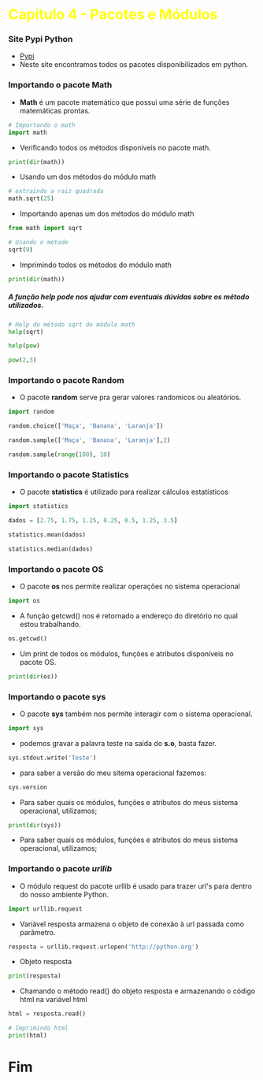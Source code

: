 # <font color='yellow'>Capítulo 4 - Pacotes e Módulos</font>

### Site Pypi Python
* [Pypi](https://pypi.org)
* Neste site encontramos todos os pacotes disponibilizados em python.

### Importando o pacote Math

* **Math** é um pacote matemático que possui uma série de funções matemáticas prontas.


```python
# Importando o math
import math
```

* Verificando todos os métodos disponíveis no pacote math.


```python
print(dir(math))
```

* Usando um dos métodos do módulo math


```python
# extraindo a raiz quadrada
math.sqrt(25)
```

* Importando apenas um dos métodos do módulo math


```python
from math import sqrt
```


```python
# Usando o método
sqrt(9)
```

* Imprimindo todos os métodos do módulo math


```python
print(dir(math))
```

##### A função help pode nos ajudar com eventuais dúvidas sobre os método utilizados.  


```python
# Help do método sqrt do módulo math
help(sqrt)
```


```python
help(pow)
```


```python
pow(2,3)
```

### Importando o pacote Random

* O pacote **random** serve pra gerar valores randomicos ou aleatórios.


```python
import random
```


```python
random.choice(['Maça', 'Banana', 'Laranja'])
```


```python
random.sample(['Maça', 'Banana', 'Laranja'],2)
```


```python
random.sample(range(100), 10)
```

### Importando o pacote Statistics 

* O pacote **statistics** é utilizado para realizar cálculos estatísticos


```python
import statistics
```


```python
dados = [2.75, 1.75, 1.25, 0.25, 0.5, 1.25, 3.5]
```


```python
statistics.mean(dados)
```


```python
statistics.median(dados)
```

### Importando o pacote OS 

* O pacote **os** nos permite realizar operações no sistema operacional


```python
import os
```

* A função getcwd() nos é retornado a endereço do diretório no qual estou trabalhando.     


```python
os.getcwd()
```

* Um print de todos os módulos, funções e atributos disponíveis no pacote OS.


```python
print(dir(os))
```

### Importando o pacote sys

* O pacote **sys** também nos permite interagir com o sistema operacional.


```python
import sys
```

* podemos gravar a palavra teste na saída do **s.o**, basta fazer.   


```python
sys.stdout.write('Teste')
```

* para saber a versão do meu sitema operacional fazemos:   


```python
sys.version
```

* Para saber quais os módulos, funções e atributos do meus sistema operacional, utilizamos;   


```python
print(dir(sys))
```

* Para saber quais os módulos, funções e atributos do meus sistema operacional, utilizamos;   

### Importando o pacote *urllib*

* O módulo request do pacote urllib é usado para trazer url's para dentro do nosso ambiente Python.


```python
import urllib.request
```

* Variável resposta armazena o objeto de conexão à url passada como parâmetro.


```python
resposta = urllib.request.urlopen('http://python.org')
```

* Objeto resposta


```python
print(resposta)
```

* Chamando o método read() do objeto resposta e armazenando o código html na variável html


```python
html = resposta.read()
```


```python
# Imprimindo html
print(html)
```

# Fim
